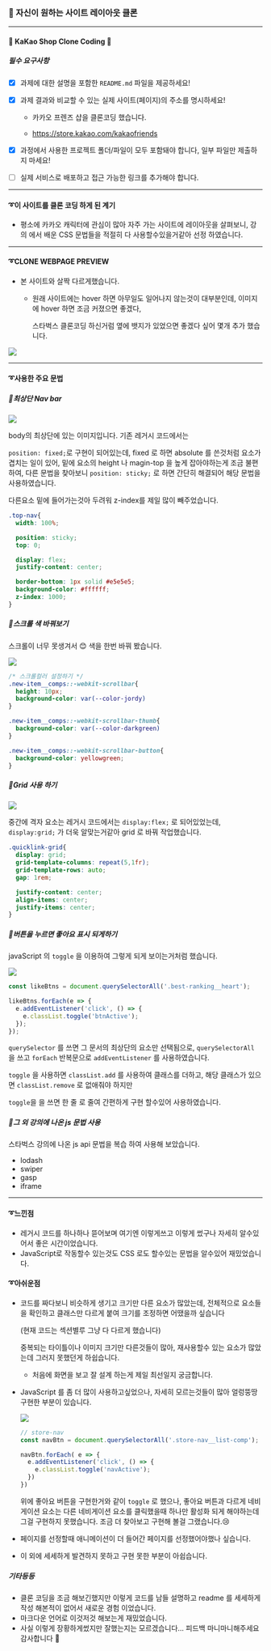 ### 👀 자신이 원하는 사이트 레이아웃 클론

------

#### 🐧 KaKao Shop Clone Coding 🐧

##### 필수 요구사항

- [x] 과제에 대한 설명을 포함한 `README.md` 파일을 제공하세요!
- [x] 과제 결과와 비교할 수 있는 실제 사이트(페이지)의 주소를 명시하세요!

  - 카카오 프렌즈 샵을 클론코딩 했습니다.

  - https://store.kakao.com/kakaofriends
- [x] 과정에서 사용한 프로젝트 폴더/파일이 모두 포함돼야 합니다, 일부 파일만 제출하지 마세요! 
- [ ] 실제 서비스로 배포하고 접근 가능한 링크를 추가해야 합니다.



------

#### ➰이 사이트를 클론 코딩 하게 된 계기

- 평소에 카카오 캐릭터에 관심이 많아 자주 가는 사이트에  레이아웃을 살펴보니, 강의 에서 배운 CSS 문법들을 적절히 다 사용할수있을거같아 선정 하였습니다.

------



#### ➰CLONE WEBPAGE PREVIEW

- 본 사이트와 살짝 다르게했습니다.

  - 원래 사이트에는 hover 하면 아무일도 일어나지 않는것이 대부분인데, 이미지에 hover 하면 조금 커졌으면 좋겠다, 

    스타벅스 클론코딩 하신거럼 옆에 뱃지가 있었으면 좋겠다 싶어 몇개 추가 했습니다.  

![](./readme_img/preview.png)

------



#### ➰사용한 주요 문법



##### 🐉최상단 Nav bar

![](./readme_img/nav_img.jpg) 

body의 최상단에 있는 이미지입니다. 기존 레거시 코드에서는 

`position: fixed;`로 구현이 되어있는데, 
fixed 로 하면 absolute 를 쓴것처럼 요소가 겹치는 일이 있어, 밑에 요소의 height 나 magin-top 을 높게 잡아야하는게 조금 불편 하여,
다른 문법을 찾아보니  `position: sticky;` 로 하면 간단히 해결되어 해당 문법을 사용하였습니다.

다른요소 밑에 들어가는것아 두려워 z-index를 제일 많이 빼주었습니다.

```css
.top-nav{
  width: 100%;

  position: sticky;
  top: 0;

  display: flex;
  justify-content: center;

  border-bottom: 1px solid #e5e5e5;
  background-color: #ffffff;
  z-index: 1000;
}
```



##### 🐉스크롤 색 바꿔보기

스크롤이 너무 못생겨서 😊 색을 한번 바꿔 봤습니다.

![](./readme_img/scroll_img.png)

```css
/* 스크롤컬러 설정하기 */
.new-item__comps::-webkit-scrollbar{
  height: 10px;
  background-color: var(--color-jordy)
}

.new-item__comps::-webkit-scrollbar-thumb{
  background-color: var(--color-darkgreen)
}

.new-item__comps::-webkit-scrollbar-button{
  background-color: yellowgreen;
}
```



##### 🐉Grid 사용 하기

![](./readme_img/grid_img.png)

중간에 격자 요소는 레거시 코드에서는 `display:flex;` 로 되어있었는데, `display:grid;` 가 더욱 알맞는거같아 grid 로 바꿔 작업했습니다.

```  css
.quicklink-grid{
  display: grid;
  grid-template-columns: repeat(5,1fr);
  grid-template-rows: auto;
  gap: 1rem;

  justify-content: center;
  align-items: center;
  justify-items: center;
}
```



##### 🐉버튼을 누르면 좋아요 표시 되게하기

javaScript 의 `toggle` 을 이용하여 그렇게 되게 보이는거처럼 했습니다.

![](./readme_img/like.gif)

```js
const likeBtns = document.querySelectorAll('.best-ranking__heart');

likeBtns.forEach(e => {
  e.addEventListener('click', () => {
    e.classList.toggle('btnActive');
  });
});
```

`querySelector` 를 쓰면 그 문서의 최상단의 요소만 선택됨으로, `querySelectorAll` 을 쓰고 `forEach` 반복문으로 `addEventListener` 를 사용하였습니다.

`toggle` 을 사용하면 `classList.add` 를 사용하여 클래스를 더하고, 해당 클래스가 있으면 `classList.remove` 로 없애줘야 하지만 

`toggle`을 을 쓰면 한 줄 로 줄여 간편하게 구현 할수있어 사용하였습니다. 



##### 🐉그 외 강의에 나온 js 문법 사용

스타벅스 강의에 나온 js api 문법을 복습 하여 사용해 보았습니다.

- lodash
- swiper
- gasp
- iframe

------





#### ➰느낀점

- 레거시 코드를 하나하나 뜯어보며  여기엔 이렇게쓰고 이렇게 썼구나 자세히 알수있어서 좋은 시간이었습니다.
- JavaScript로 작동할수 있는것도 CSS 로도 할수있는 문법을 알수있어 재밌었습니다.



#### ➰아쉬운점 

- 코드를 짜다보니 비슷하게 생기고 크기만 다른 요소가 많았는데, 전체적으로 요소들을 확인하고 클래스만 다르게 붙여 크기를 조정하면 어땠을까 싶습니다

  (현재 코드는 섹션별루 그냥 다 다르게 했습니다)

  중복되는 타이틀이나 이미지 크기만 다른것들이 많아, 재사용할수 있는 요소가 많았는데 그러지 못했던게 하쉽습니다.

  - 처음에 화면을 보고 잘 설계 하는게 제일 최선일지 궁금합니다.

  

- JavaScript 를 좀 더 많이 사용하고싶었으나, 자세히 모르는것들이 많아 얼렁뚱땅 구현한 부분이 있습니다.

  ![](./readme_img/nav.gif)

  ```js
  // store-nav
  const navBtn = document.querySelectorAll('.store-nav__list-comp');
  
  navBtn.forEach( e => {
    e.addEventListener('click', () => {
      e.classList.toggle('navActive');
    })
  })
  ```

  위에 좋아요 버튼을 구현한거와 같이 `toggle` 로 했으나, 좋아요 버튼과 다르게 네비게이션 요소는 다른 네비게이션 요소를 클릭했을때 하나만 활성화 되게 해야하는데 그걸 구현하지 못했습니다. 조금 더 찾아보고 구현해 볼걸 그랬습니다.😢

- 페이지를 선정할때 애니메이션이 더 들어간 페이지를 선정했어야했나 싶습니다.

- 이 외에 세세하게 발견하지 못하고 구현 못한 부분이 아쉽습니다.



##### 기타등등

-  클론 코딩을 조금 해보긴했지만 이렇게 코드를  남들 설명하고 readme 를 세세하게 작성 해본적이 없어서 새로운 경험 이었습니다.
- 마크다운 언어로 이것저것 해보는게 재밌었습니다.
- 사실 이렇게 장황하게썼지만 잘했는지는 모르겠습니다... 피드백 마니마니해주세요 감사합니다 🐧

